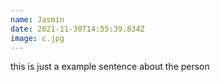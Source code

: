 ```yaml
---
name: Jasmin
date: 2021-11-30T14:55:39.834Z
image: c.jpg
---
```

this is just a example sentence about the person
